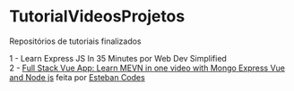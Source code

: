 # TutorialVideosProjetos

Repositórios de tutoriais finalizados



1 - Learn Express JS In 35 Minutes por Web Dev Simplified <br>
2 - [Full Stack Vue App: Learn MEVN in one video with Mongo Express Vue and Node js](https://www.youtube.com/watch?v=vr6O-IYebXA ) feita por [Esteban Codes](https://www.youtube.com/channel/UCbWV65OoGP6mw2pGd0c5E-g)
